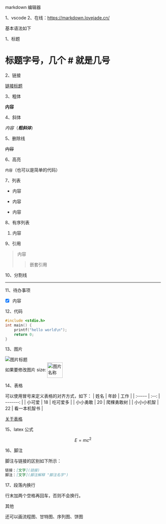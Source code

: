 markdown 编辑器

1、vscode
2、在线：https://markdown.lovejade.cn/


基本语法如下

1、标题

# 标题字号，几个 # 就是几号


2、链接

[链接标题](www.baidu.com)


3、粗体

**内容**


4、斜体

*内容*（***粗斜体***）


5、删除线

~~内容~~


6、高亮

`内容`（也可以是简单的代码）


7、列表

- 内容
* 内容
+ 内容


8、有序列表

1. 内容


9、引用

> 内容
>>嵌套引用


10、分割线

---


11、待办事项

- [x] 内容


12、代码

```c
#include <stdio.h>
int main() {
    printf("hello world\n");
    return 0;
}
```


13、图片

![图片标题](https://www.baidu.com/img/PCtm_d9c8750bed0b3c7d089fa7d55720d6cf.png)  
如果要修改图片 size:
<img src="https://www.baidu.com/img/PCtm_d9c8750bed0b3c7d089fa7d55720d6cf.png" height = "50" alt="图片名称" align=center />


14、表格

可以使用冒号来定义表格的对齐方式，如下：
| 姓名   | 年龄 |     工作 |
| :----- | :--: | -------: |
| 小可爱 |  18  | 吃可爱多 |
| 小小勇敢 |  20  | 爬棵勇敢树 |
| 小小小机智 |  22  | 看一本机智书 |

[关于表格](https://itmyhome.com/markdown/article/extension/table.html)


15、latex 公式

$$
E=mc^2
$$


16、脚注

脚注与链接的区别如下所示：
```markdown
链接：[文字](链接)
脚注：[文字](脚注解释 "脚注名字")
```


17、段落内换行

行末加两个空格再回车，否则不会换行。


其他

还可以画流程图、甘特图、序列图、饼图